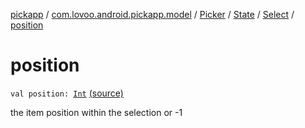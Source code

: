 [pickapp](../../../../index.md) / [com.lovoo.android.pickapp.model](../../../index.md) / [Picker](../../index.md) / [State](../index.md) / [Select](index.md) / [position](./position.md)

# position

`val position: `[`Int`](https://kotlinlang.org/api/latest/jvm/stdlib/kotlin/-int/index.html) [(source)](https://github.com/lovoo/android-pickpic/blob/master/pickapp/pickapp/src/main/kotlin/com/lovoo/android/pickapp/model/Picker.kt#L150)

the item position within the selection or -1

